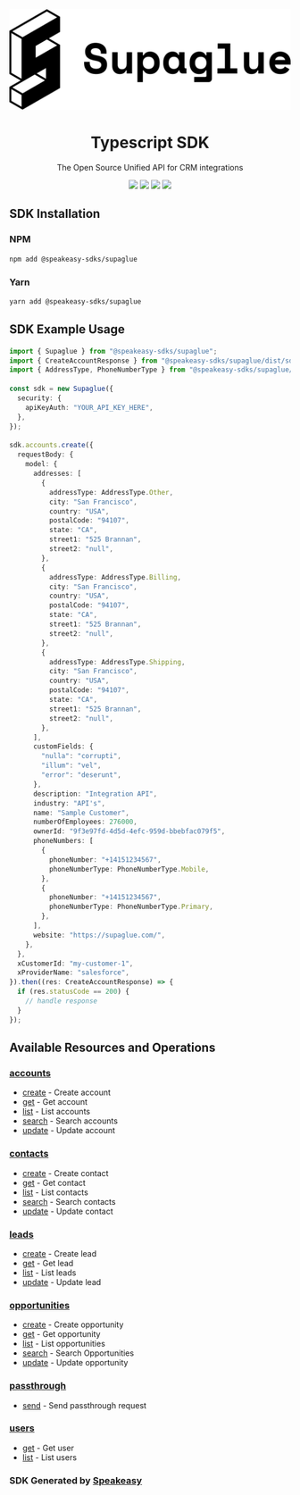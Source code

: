 <div align="center">
    <picture>
      <source media="(prefers-color-scheme: dark)" srcset="https://raw.githubusercontent.com/supaglue-labs/supaglue/main/docs/static/img/logo-dark.png">
      <source media="(prefers-color-scheme: light)" srcset="https://raw.githubusercontent.com/supaglue-labs/supaglue/main/docs/static/img/logo-light.png">
      <img alt="Supaglue" src="https://raw.githubusercontent.com/supaglue-labs/supaglue/main/docs/static/img/logo-light.png">
    </picture>
    <h1>Typescript SDK</h1>
   <p>The Open Source Unified API for CRM integrations</p>
   <a href="https://docs.supaglue.com/"><img src="https://img.shields.io/static/v1?label=Docs&message=API Ref&color=000&style=for-the-badge" /></a>
   <a href="https://github.com/speakeasy-sdks/supaglue-ts/actions"><img src="https://img.shields.io/github/actions/workflow/status/speakeasy-sdks/supaglue-ts/speakeasy_sdk_generation.yml?style=for-the-badge" /></a>
  <a href="https://opensource.org/licenses/MIT"><img src="https://img.shields.io/badge/License-MIT-blue.svg?style=for-the-badge" /></a>
  <a href="https://github.com/speakeasy-sdks/supaglue-ts/releases"><img src="https://img.shields.io/github/v/release/speakeasy-sdks/supaglue-ts?sort=semver&style=for-the-badge" /></a>
</div>

<!-- Start SDK Installation -->
## SDK Installation

### NPM

```bash
npm add @speakeasy-sdks/supaglue
```

### Yarn

```bash
yarn add @speakeasy-sdks/supaglue
```
<!-- End SDK Installation -->

## SDK Example Usage
<!-- Start SDK Example Usage -->
```typescript
import { Supaglue } from "@speakeasy-sdks/supaglue";
import { CreateAccountResponse } from "@speakeasy-sdks/supaglue/dist/sdk/models/operations";
import { AddressType, PhoneNumberType } from "@speakeasy-sdks/supaglue/dist/sdk/models/shared";

const sdk = new Supaglue({
  security: {
    apiKeyAuth: "YOUR_API_KEY_HERE",
  },
});

sdk.accounts.create({
  requestBody: {
    model: {
      addresses: [
        {
          addressType: AddressType.Other,
          city: "San Francisco",
          country: "USA",
          postalCode: "94107",
          state: "CA",
          street1: "525 Brannan",
          street2: "null",
        },
        {
          addressType: AddressType.Billing,
          city: "San Francisco",
          country: "USA",
          postalCode: "94107",
          state: "CA",
          street1: "525 Brannan",
          street2: "null",
        },
        {
          addressType: AddressType.Shipping,
          city: "San Francisco",
          country: "USA",
          postalCode: "94107",
          state: "CA",
          street1: "525 Brannan",
          street2: "null",
        },
      ],
      customFields: {
        "nulla": "corrupti",
        "illum": "vel",
        "error": "deserunt",
      },
      description: "Integration API",
      industry: "API's",
      name: "Sample Customer",
      numberOfEmployees: 276000,
      ownerId: "9f3e97fd-4d5d-4efc-959d-bbebfac079f5",
      phoneNumbers: [
        {
          phoneNumber: "+14151234567",
          phoneNumberType: PhoneNumberType.Mobile,
        },
        {
          phoneNumber: "+14151234567",
          phoneNumberType: PhoneNumberType.Primary,
        },
      ],
      website: "https://supaglue.com/",
    },
  },
  xCustomerId: "my-customer-1",
  xProviderName: "salesforce",
}).then((res: CreateAccountResponse) => {
  if (res.statusCode == 200) {
    // handle response
  }
});
```
<!-- End SDK Example Usage -->

<!-- Start SDK Available Operations -->
## Available Resources and Operations


### [accounts](docs/accounts/README.md)

* [create](docs/accounts/README.md#create) - Create account
* [get](docs/accounts/README.md#get) - Get account
* [list](docs/accounts/README.md#list) - List accounts
* [search](docs/accounts/README.md#search) - Search accounts
* [update](docs/accounts/README.md#update) - Update account

### [contacts](docs/contacts/README.md)

* [create](docs/contacts/README.md#create) - Create contact
* [get](docs/contacts/README.md#get) - Get contact
* [list](docs/contacts/README.md#list) - List contacts
* [search](docs/contacts/README.md#search) - Search contacts
* [update](docs/contacts/README.md#update) - Update contact

### [leads](docs/leads/README.md)

* [create](docs/leads/README.md#create) - Create lead
* [get](docs/leads/README.md#get) - Get lead
* [list](docs/leads/README.md#list) - List leads
* [update](docs/leads/README.md#update) - Update lead

### [opportunities](docs/opportunities/README.md)

* [create](docs/opportunities/README.md#create) - Create opportunity
* [get](docs/opportunities/README.md#get) - Get opportunity
* [list](docs/opportunities/README.md#list) - List opportunities
* [search](docs/opportunities/README.md#search) - Search Opportunities
* [update](docs/opportunities/README.md#update) - Update opportunity

### [passthrough](docs/passthrough/README.md)

* [send](docs/passthrough/README.md#send) - Send passthrough request

### [users](docs/users/README.md)

* [get](docs/users/README.md#get) - Get user
* [list](docs/users/README.md#list) - List users
<!-- End SDK Available Operations -->

### SDK Generated by [Speakeasy](https://docs.speakeasyapi.dev/docs/using-speakeasy/client-sdks)
